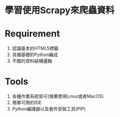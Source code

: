 # 學習使用Scrapy來爬蟲資料

# Requirement  
1. 認識基本的HTML5標籤
2. 具備基礎的Python編成
3. 不錯的資料結構邏輯

# Tools
1. 各種作業系統皆可(推薦使用Linux或者MacOS)
2. 簡單可用的IDE
3. Python編譯器以及套件安裝工具(PIP)

